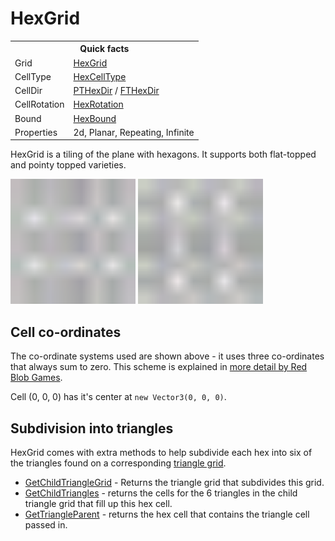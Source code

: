 # HexGrid

<table>
<tr><th colspan="2">Quick facts</th></tr>
<tr><td>Grid</td><td><a href="xref:Sylves.HexGrid">HexGrid</a></td></tr>
<tr><td>CellType</td><td><a href="xref:Sylves.HexCellType">HexCellType</a></td></tr>
<tr><td>CellDir</td><td><a href="xref:Sylves.PTHexDir">PTHexDir</a> / <a href="xref:Sylves.PTHexDir">FTHexDir</a></td></tr>
<tr><td>CellRotation</td><td><a href="xref:Sylves.HexRotation">HexRotation</a></td></tr>
<tr><td>Bound</td><td><a href="xref:Sylves.HexBound">HexBound</a></td></tr>
<tr><td>Properties</td><td>2d, Planar, Repeating, Infinite</td></tr>
</table>

HexGrid is a tiling of the plane with hexagons. It supports both flat-topped and pointy topped varieties.

<img width="200px" src="../../images/grids/hex_pt.svg" /></img>
<img width="200px" src="../../images/grids/hex_ft.svg" /></img>

## Cell co-ordinates

The co-ordinate systems used are shown above - it uses three co-ordinates that always sum to zero. This scheme is explained in [more detail by Red Blob Games](https://www.redblobgames.com/grids/hexagons/).

Cell (0, 0, 0) has it's center at `new Vector3(0, 0, 0)`.

## Subdivision into triangles

HexGrid comes with extra methods to help subdivide each hex into six of the triangles found on a corresponding [triangle grid](trianglegrid.md).

  - [GetChildTriangleGrid](xref:Sylves.HexGrid.GetChildTriangleGrid) - Returns the triangle grid that subdivides this grid.
  - [GetChildTriangles](xref:Sylves.HexGrid.GetChildTriangles(Sylves.Cell)) - returns the cells for the 6 triangles in the child triangle grid that fill up this hex cell.
  - [GetTriangleParent](xref:Sylves.HexGrid.GetTriangleParent(Sylves.Cell)) - returns the hex cell that contains the triangle cell passed in.